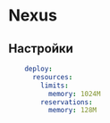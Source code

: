 # Nexus

## Настройки

```yaml
    deploy:
      resources:
        limits:
          memory: 1024M
        reservations:
          memory: 128M
```
